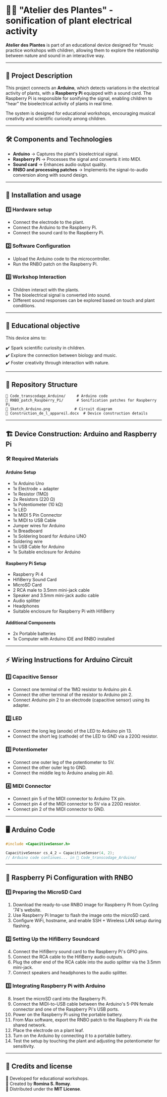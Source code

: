 # 🌱🎵 "Atelier des Plantes" - sonification of plant electrical activity

**Atelier des Plantes** is part of an educational device designed for *music practice workshops with children, allowing them to explore the relationship between nature and sound in an interactive way.

---

## 📌 Project Description

This project connects an **Arduino**, which detects variations in the electrical activity of plants, with a **Raspberry Pi** equipped with a sound card. The Raspberry Pi is responsible for sonifying the signal, enabling children to "hear" the bioelectrical activity of plants in real time.

The system is designed for educational workshops, encouraging musical creativity and scientific curiosity among children.

---

## 🛠️ Components and Technologies

- **Arduino** → Captures the plant's bioelectrical signal.  
- **Raspberry Pi** → Processes the signal and converts it into MIDI.  
- **Sound card** → Enhances audio output quality.  
- **RNBO and processing patches** → Implements the signal-to-audio conversion along with sound design.  

---

## 🚀 Installation and usage

### 1️⃣ Hardware setup
- Connect the electrode to the plant.  
- Connect the Arduino to the Raspberry Pi.  
- Connect the sound card to the Raspberry Pi.  

### 2️⃣ Software Configuration
- Upload the Arduino code to the microcontroller.  
- Run the RNBO patch on the Raspberry Pi.  

### 3️⃣ Workshop Interaction
- Children interact with the plants.  
- The bioelectrical signal is converted into sound.  
- Different sound responses can be explored based on touch and plant conditions.  

---

## 🎯 Educational objective

This device aims to:

✔️ Spark scientific curiosity in children.  
✔️ Explore the connection between biology and music.  
✔️ Foster creativity through interaction with nature.  

---

## 📂 Repository Structure

```
📂 Code_transcodage_Arduino/     # Arduino code
📂 RNBO_patch_Raspberry_Pi/      # Sonification patches for Raspberry Pi
📄 Sketch_Arduino.png           # Circuit diagram
📄 Construction_de_l_appareil.docx  # Device construction details

```

---

## 🏗️ Device Construction: Arduino and Raspberry Pi

### 🛠️ Required Materials

#### **Arduino Setup**
- 1x Arduino Uno  
- 1x Electrode + adapter  
- 1x Resistor (1MΩ)  
- 2x Resistors (220 Ω)  
- 1x Potentiometer (10 kΩ)  
- 1x LED  
- 1x MIDI 5 Pin Connector  
- 1x MIDI to USB Cable  
- Jumper wires for Arduino  
- 1x Breadboard  
- 1x Soldering board for Arduino UNO  
- Soldering wire  
- 1x USB Cable for Arduino  
- 1x Suitable enclosure for Arduino  

#### **Raspberry Pi Setup**
- Raspberry Pi 4  
- HifiBerry Sound Card  
- MicroSD Card  
- 2 RCA male to 3.5mm mini-jack cable  
- Speaker and 3.5mm mini-jack audio cable  
- Audio splitter  
- Headphones  
- Suitable enclosure for Raspberry Pi with HifiBerry  

#### **Additional Components**
- 2x Portable batteries  
- 1x Computer with Arduino IDE and RNBO installed  

---

## ⚡ Wiring Instructions for Arduino Circuit

### **1️⃣ Capacitive Sensor**
- Connect one terminal of the 1MΩ resistor to Arduino pin 4.
- Connect the other terminal of the resistor to Arduino pin 2.
- Connect Arduino pin 2 to an electrode (capacitive sensor) using its adapter.

### **2️⃣ LED**
- Connect the long leg (anode) of the LED to Arduino pin 13.
- Connect the short leg (cathode) of the LED to GND via a 220Ω resistor.

### **3️⃣ Potentiometer**
- Connect one outer leg of the potentiometer to 5V.
- Connect the other outer leg to GND.
- Connect the middle leg to Arduino analog pin A0.

### **4️⃣ MIDI Connector**
- Connect pin 5 of the MIDI connector to Arduino TX pin.
- Connect pin 4 of the MIDI connector to 5V via a 220Ω resistor.
- Connect pin 2 of the MIDI connector to GND.

---

## 🖥️ Arduino Code
```cpp
#include <CapacitiveSensor.h>

CapacitiveSensor cs_4_2 = CapacitiveSensor(4, 2);
// Arduino code continues... in 📂 Code_transcodage_Arduino/ 
```

---

## 🔧 Raspberry Pi Configuration with RNBO

### **1️⃣ Preparing the MicroSD Card**
1. Download the ready-to-use RNBO image for Raspberry Pi from Cycling '74's website.
2. Use Raspberry Pi Imager to flash the image onto the microSD card.
3. Configure WiFi, hostname, and enable SSH + Wireless LAN setup during flashing.

### **2️⃣ Setting Up the HifiBerry Soundcard**
4. Connect the HifiBerry sound card to the Raspberry Pi's GPIO pins.
5. Connect the RCA cable to the HifiBerry audio outputs.
6. Plug the other end of the RCA cable into the audio splitter via the 3.5mm mini-jack.
7. Connect speakers and headphones to the audio splitter.

### **3️⃣ Integrating Raspberry Pi with Arduino**
8. Insert the microSD card into the Raspberry Pi.
9. Connect the MIDI-to-USB cable between the Arduino's 5-PIN female connector and one of the Raspberry Pi's USB ports.
10. Power on the Raspberry Pi using the portable battery.
11. From Max software, export the RNBO patch to the Raspberry Pi via the shared network.
12. Place the electrode on a plant leaf.
13. Turn on the Arduino by connecting it to a portable battery.
14. Test the setup by touching the plant and adjusting the potentiometer for sensitivity.

---

## 📜 Credits and license

📌 Developed for educational workshops.  
📌 Created by **Romina S. Romay**.  
📌 Distributed under the **MIT License**.  
